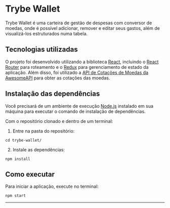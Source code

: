 # Trybe Wallet

Trybe Wallet é uma carteira de gestão de despesas com conversor de moedas, onde é possível adicionar, remover e editar seus gastos, além de visualizá-los estruturados numa tabela.

## Tecnologias utilizadas

O projeto foi desenvolvido utilizando a biblioteca [React](https://reactjs.org/), incluindo o [React Router](https://reactrouter.com/) para roteamento e o [Redux](https://redux.js.org/) para gerenciamento de estado da aplicação. Além disso, foi utilizado a [API de Cotações de Moedas da AwesomeAPI](https://docs.awesomeapi.com.br/api-de-moedas) para obter as cotações das moedas.

## Instalação das dependências

Você precisará de um ambiente de execução [Node.js](https://nodejs.org) instalado em sua máquina para executar o comando de instalação de dependências.

Com o repositório clonado e dentro de um terminal:

1. Entre na pasta do repositório:

```
cd trybe-wallet/
```

2. Instale as dependências:

```
npm install
```

## Como executar

Para iniciar a aplicação, execute no terminal:

```
npm start
```

---
